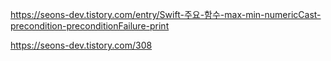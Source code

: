 https://seons-dev.tistory.com/entry/Swift-주요-함수-max-min-numericCast-precondition-preconditionFailure-print

https://seons-dev.tistory.com/308

